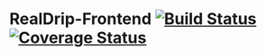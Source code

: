 # RealDrip-Frontend [![Build Status](https://travis-ci.org/TREP-LABS/realdrip-fronend.svg?branch=master)](https://travis-ci.org/TREP-LABS/realdrip-fronend) [![Coverage Status](https://coveralls.io/repos/github/TREP-LABS/realdrip-fronend/badge.svg?branch=master)](https://coveralls.io/github/TREP-LABS/realdrip-fronend?branch=ch-deployment-pipeline-168190738)